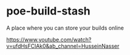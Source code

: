 # poe-build-stash
A place where you can store your builds online

https://www.youtube.com/watch?v=ufdHsFClAk0&ab_channel=HusseinNasser